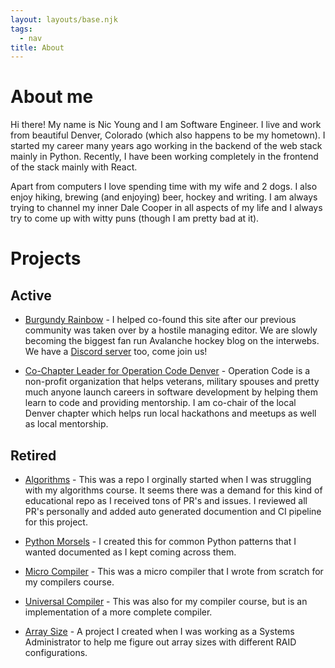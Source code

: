 ```yaml
---
layout: layouts/base.njk
tags:
  - nav
title: About
---
```


# About me

Hi there! My name is Nic Young and I am Software Engineer. I live and work from
beautiful Denver, Colorado (which also happens to be my hometown). I started my
career many years ago working in the backend of the web stack mainly in Python.
Recently, I have been working completely in the frontend of the stack mainly
with React.

Apart from computers I love spending time with my wife and 2 dogs. I also enjoy
hiking, brewing (and enjoying) beer, hockey and writing. I am always trying to
channel my inner Dale Cooper in all aspects of my life and I always try to come
up with witty puns (though I am pretty bad at it).

# Projects

## Active
- [Burgundy Rainbow](https://burgundy-rainbow.com/) - I helped co-found this
  site after our previous community was taken over by a hostile managing editor.
  We are slowly becoming the biggest fan run Avalanche hockey blog on the
  interwebs. We have a [Discord server](https://discord.gg/5HqQrgf) too, come join us!

- [Co-Chapter Leader for Operation Code Denver](https://www.operationcode.org/) - 
  Operation Code is a non-profit organization that helps veterans, military
  spouses and pretty much anyone launch careers in software development by
  helping them learn to code and providing mentorship. I am co-chair of the
  local Denver chapter which helps run local hackathons and meetups as well as
  local mentorship.


## Retired 

- [Algorithms](https://github.com/nryoung/algorithms) - This was a repo I
  orginally started when I was struggling with my algorithms course. It seems
  there was a demand for this kind of educational repo as I received tons of PR's
  and issues. I reviewed all PR's personally and added auto generated
  documention and CI pipeline for this project.

- [Python Morsels](https://github.com/nryoung/python_morsels) - I created this
  for common Python patterns that I wanted documented as I kept coming across
  them.

- [Micro Compiler](https://github.com/nryoung/micro_compiler) - This was a micro
  compiler that I wrote from scratch for my compilers course.

- [Universal Compiler](https://github.com/nryoung/universal_compiler) - This was
	also for my compiler course, but is an implementation of a more complete compiler.

- [Array Size](https://github.com/nryoung/Array-Size) - A project I created when I
  was working as a Systems Administrator to help me figure out array sizes with
  different RAID configurations.

